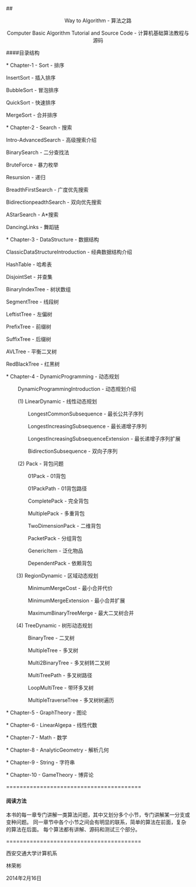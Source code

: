 ##<p align="center">Way to Algorithm - 算法之路</p>
<p align="center">Computer Basic Algorithm Tutorial and Source Code - 计算机基础算法教程与源码</p>
</p>
####目录结构</p>
* Chapter-1 - Sort - 排序</p>
<p>     InsertSort - 插入排序</p>
<p>     BubbleSort - 冒泡排序</p>
<p>     QuickSort - 快速排序</p>
<p>     MergeSort - 合并排序</p>
* Chapter-2 - Search - 搜索</p>
<p>     Intro-AdvancedSearch - 高级搜索介绍</p>
<p>     BinarySearch - 二分查找法</p>
<p>     BruteForce - 暴力枚举</p>
<p>     Resursion - 递归</p>
<p>     BreadthFirstSearch - 广度优先搜索</p>
<p>     BidirectionpeadthSearch - 双向优先搜索</p>
<p>     AStarSearch - A*搜索</p>
<p>     DancingLinks - 舞蹈链</p>
* Chapter-3 - DataStructure - 数据结构</p>
<p>     ClassicDataStructureIntroduction - 经典数据结构介绍</p>
<p>     HashTable - 哈希表</p>
<p>     DisjointSet - 并查集</p>
<p>     BinaryIndexTree - 树状数组</p>
<p>     SegmentTree - 线段树</p>
<p>     LeftistTree - 左偏树</p>
<p>     PrefixTree - 前缀树</p>
<p>     SuffixTree - 后缀树</p>
<p>     AVLTree - 平衡二叉树</p>
<p>     RedBlackTree - 红黑树</p>
* Chapter-4 - DynamicProgramming - 动态规划</p>
&emsp;&emsp; DynamicProgrammingIntroduction - 动态规划介绍</p>
&emsp;&emsp; (1) LinearDynamic - 线性动态规划</p>
&emsp;&emsp;&emsp;&emsp; LongestCommonSubsequence - 最长公共子序列</p>
&emsp;&emsp;&emsp;&emsp; LongestIncreasingSubsequence - 最长递增子序列</p>
&emsp;&emsp;&emsp;&emsp; LongestIncreasingSubsequenceExtension - 最长递增子序列扩展</p>
&emsp;&emsp;&emsp;&emsp; BidirectionSubsequence - 双向子序列</p>
&emsp;&emsp; (2) Pack - 背包问题</p>
&emsp;&emsp;&emsp;&emsp; 01Pack - 01背包</p>
&emsp;&emsp;&emsp;&emsp; 01PackPath - 01背包路径</p>
&emsp;&emsp;&emsp;&emsp; CompletePack - 完全背包</p>
&emsp;&emsp;&emsp;&emsp; MultiplePack - 多重背包</p>
&emsp;&emsp;&emsp;&emsp; TwoDimensionPack - 二维背包</p>
&emsp;&emsp;&emsp;&emsp; PacketPack - 分组背包</p>
&emsp;&emsp;&emsp;&emsp; GenericItem - 泛化物品</p>
&emsp;&emsp;&emsp;&emsp; DependentPack - 依赖背包</p>
&emsp;&emsp;(3) RegionDynamic - 区域动态规划</p>
&emsp;&emsp;&emsp;&emsp; MinimumMergeCost - 最小合并代价</p>
&emsp;&emsp;&emsp;&emsp; MinimumMergeExtension - 最小合并扩展</p>
&emsp;&emsp;&emsp;&emsp; MaximumBinaryTreeMerge - 最大二叉树合并</p>
&emsp;&emsp;(4) TreeDynamic - 树形动态规划</p>
&emsp;&emsp;&emsp;&emsp; BinaryTree - 二叉树</p>
&emsp;&emsp;&emsp;&emsp; MultipleTree - 多叉树</p>
&emsp;&emsp;&emsp;&emsp; Multi2BinaryTree - 多叉树转二叉树</p>
&emsp;&emsp;&emsp;&emsp; MultiTreePath - 多叉树路径</p>
&emsp;&emsp;&emsp;&emsp; LoopMultiTree - 带环多叉树</p>
&emsp;&emsp;&emsp;&emsp; MultipleTraverseTree - 多叉树树遍历</p>
* Chapter-5 - GraphTheory - 图论</p>
* Chapter-6 - LinearAlgepa - 线性代数</p>
* Chapter-7 - Math - 数学</p>
* Chapter-8 - AnalyticGeometry - 解析几何</p>
* Chapter-9 - String - 字符串</p>
* Chapter-10 - GameTheory - 博弈论</p>


========================================
#### 阅读方法
本书的每一章专门讲解一类算法问题，其中又划分多个小节，专门讲解某一分支或变种问题。
同一章节中各个小节之间会有明显的联系，简单的算法在前面，复杂的算法在后面。
每个算法都有讲解、源码和测试三个部分。


========================================
<p align="right">
<p>西安交通大学计算机系</p>
<p>林荣彬</p>
<p>2014年2月16日</p>
